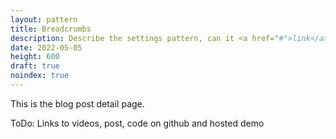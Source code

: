 ```yaml
---
layout: pattern
title: Breadcrumbs
description: Describe the settings pattern, can it <a href="#">link</a> to stuff
date: 2022-05-05
height: 600
draft: true
noindex: true
---
```


This is the blog post detail page.

ToDo:
Links to videos, post, code on github and hosted demo
